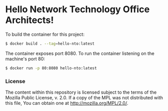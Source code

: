 # Hello Network Technology Office Architects!

To build the container for this project:

```bash
$ docker build . --tag=hello-nto:latest
```

The container exposes port 8080.
To run the container listening on the machine's port 80:

```bash
$ docker run -p 80:8080 hello-nto:latest 
```

### License

The content within this repository is licensed subject to the terms of the Mozilla Public License, v. 2.0.
If a copy of the MPL was not distributed with this file, You can obtain one at http://mozilla.org/MPL/2.0/.